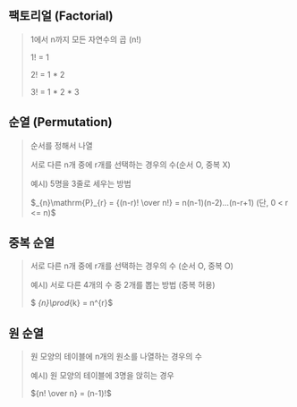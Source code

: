 ## 팩토리얼 (Factorial)
> 1에서 n까지 모든 자연수의 곱 (n!)
>
> 1! = 1
> 
> 2! = 1 * 2
>
> 3! = 1 * 2 * 3

## 순열 (Permutation)
> 순서를 정해서 나열
>
> 서로 다른 n개 중에 r개를 선택하는 경우의 수(순서 O, 중복 X)
>
> 예시) 5명을 3줄로 세우는 방법
>
>$_{n}\mathrm{P}_{r} = {(n-r)! \over n!} = n(n-1)(n-2)...(n-r+1) (단, 0 < r <= n)$

## 중복 순열
> 서로 다른 n개 중에 r개를 선택하는 경우의 수 (순서 O, 중복 O)
>
> 예시) 서로 다른 4개의 수 중 2개를 뽑는 방법 (중복 허용)
>
> $ _{n}\prod_{k} = n^{r}$

## 원 순열
> 원 모양의 테이블에 n개의 원소를 나열하는 경우의 수
>
> 예시) 원 모양의 테이블에 3명을 앉히는 경우
>
> ${n! \over n} = (n-1)!$